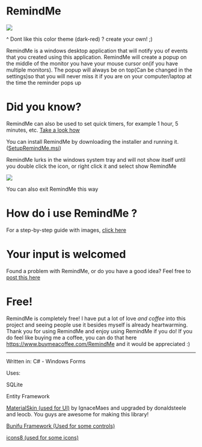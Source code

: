 # RemindMe

![](https://i.imgur.com/9WJtbYV.gif)

^ Dont like this color theme (dark-red) ? create your own! ;)

RemindMe is a windows desktop application that will notify you of events that you created using this application. RemindMe will create a popup on the middle of the monitor you have your mouse cursor on(if you have multiple monitors). The popup will always be on top(Can be changed in the settings)so that you will never miss it if you are on your computer/laptop at the time the reminder pops up

# Did you know?


RemindMe can also be used to set quick timers, for example 1 hour, 5 minutes, etc. [Take a look how](https://github.com/Stefangansevles/RemindMe/blob/master/How%20to%20use%20RemindMe.md#did-you-know)

You can install RemindMe by downloading the installer and running it. ([SetupRemindMe.msi](https://github.com/Stefangansevles/RemindMe/blob/master/SetupRemindMe.msi))

RemindMe lurks in the windows system tray and will not show itself until you double click the icon, or right click it and select show RemindMe


![](https://i.imgur.com/BZv2sSJ.png)

You can also exit RemindMe this way

# How do i use RemindMe ?

For a step-by-step guide with images, [click here](https://github.com/Stefangansevles/RemindMe/blob/master/How%20to%20use%20RemindMe.md)

# Your input is welcomed
Found a problem with RemindMe, or do you have a good idea? Feel free to [post this here](https://github.com/Stefangansevles/RemindMe/issues)

# Free!
RemindMe is completely free! I have put a lot of love *and coffee* into this project and seeing people use it besides myself is already heartwarming. Thank you for using RemindMe and enjoy using RemindMe if you do! If you do feel like buying me a coffee, you can do that here https://www.buymeacoffee.com/RemindMe and it would be appreciated :)

--------------------------------------------------------------------------------------------------------------------------------------

Written in: C# - Windows Forms

Uses: 

SQLite

Entity Framework

[MaterialSkin (used for UI)](https://github.com/IgnaceMaes/MaterialSkin) by IgnaceMaes and upgraded by donaldsteele and leocb. You guys are awesome for making this library!

[Bunifu Framework (Used for some controls)](https://bunifuframework.com/)

[icons8 (used for some icons)](https://icons8.com)
